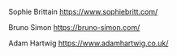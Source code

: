 Sophie Brittain
https://www.sophiebritt.com/

Bruno Simon
https://bruno-simon.com/

Adam Hartwig
https://www.adamhartwig.co.uk/